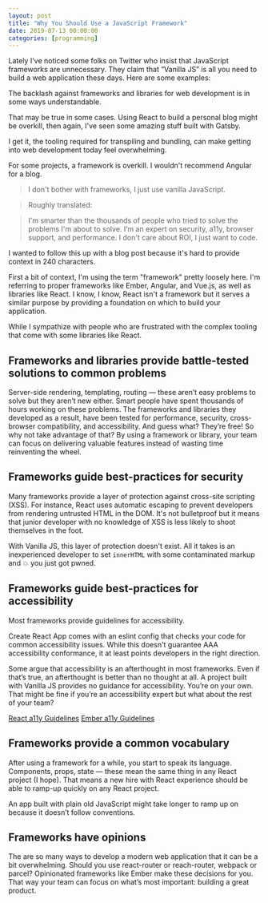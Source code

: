 ```yaml
---
layout: post
title: "Why You Should Use a JavaScript Framework"
date: 2019-07-13 00:00:00
categories: [programming]
---
```


Lately I've noticed some folks on Twitter who insist that JavaScript frameworks are unnecessary. They claim that “Vanilla JS” is all you need to build a web application these days. Here are some examples:


The backlash against frameworks and libraries for web development is in some ways understandable. 

That may be true in some cases. Using React to build a personal blog might be overkill, then again, I've seen some amazing stuff built with Gatsby.



I get it, the tooling required for transpiling and bundling, can make getting into web development today feel overwhelming. 

For some projects, a framework is overkill. I wouldn't recommend Angular for a blog.


> I don't bother with frameworks, I just use vanilla JavaScript.

> Roughly translated:

> I'm smarter than the thousands of people who tried to solve the problems I'm about to solve. I’m an expert on security, a11y, browser support, and performance. I don't care about ROI, I just want to code.

I wanted to follow this up with a blog post because it's hard to provide context in 240 characters.

First a bit of context, I'm using the term "framework" pretty loosely here. I'm referring to proper frameworks like Ember, Angular, and Vue.js, as well as libraries like React. I know, I know, React isn't a framework but it serves a similar purpose by providing a foundation on which to build your application.



While I sympathize with people who are frustrated with the complex tooling that come with some libraries like React.


## Frameworks and libraries provide battle-tested solutions to common problems 

Server-side rendering, templating, routing — these aren’t easy problems to solve but they aren’t new either. Smart people have spent thousands of hours working on these problems. The frameworks and libraries they developed as a result, have been tested for performance, security, cross-browser compatibility, and accessibility. And guess what? They’re free! So why not take advantage of that? By using a framework or library, your team can focus on delivering valuable features instead of wasting time reinventing the wheel.

## Frameworks guide best-practices for security 

Many frameworks provide a layer of protection against cross-site scripting (XSS). For instance, React uses automatic escaping to prevent developers from rendering untrusted HTML in the DOM. It's not bulletproof but it means that junior developer with no knowledge of XSS is less likely to shoot themselves in the foot. 

With Vanilla JS, this layer of protection doesn't exist. All it takes is an inexperienced developer to set `innerHTML` with some contaminated markup and 💥 you just got pwned.

## Frameworks guide best-practices for accessibility 

Most frameworks provide guidelines for accessibility. 

Create React App comes with an eslint config that checks your code for common accessibility issues. While this doesn't guarantee AAA accessibility conformance, it at least points developers in the right direction. 

Some argue that accessibility is an afterthought in most frameworks. Even if that’s true, an afterthought is better than no thought at all. A project built with Vanilla JS provides no guidance for accessibility. You’re on your own. That might be fine if you’re an accessibility expert but what about the rest of your team?

[React a11y Guidelines](https://reactjs.org/docs/accessibility.html)
[Ember a11y Guidelines](https://guides.emberjs.com/release/reference/accessibility-guide/)

## Frameworks provide a common vocabulary

After using a framework for a while, you start to speak its language. Components, props, state — these mean the same thing in any React project (I hope). That means a new hire with React experience should be able to ramp-up quickly on any React project. 

An app built with plain old JavaScript might take longer to ramp up on because it doesn’t follow conventions.

## Frameworks have opinions

The are so many ways to develop a modern web application that it can be a bit overwhelming. Should you use react-router or reach-router, webpack or parcel? Opinionated frameworks like Ember make these decisions for you. That way your team can focus on what’s most important: building a great product.
